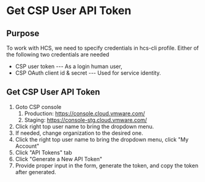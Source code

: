
# Get CSP User API Token

## Purpose
To work with HCS, we need to specify credentials in hcs-cli profile. Either of the following two credentials are needed
* CSP user token --- As a login human user, 
* CSP OAuth client id & secret --- Used for service identity.

## Get CSP User API Token
1. Goto CSP console
   1. Production: https://console.cloud.vmware.com/ 
   2. Staging: https://console-stg.cloud.vmware.com/
2. Click right top user name to bring the dropdown menu.
3. If needed, change organization to the desired one.
4. Click the right top user name to bring the dropdown menu, click "My Account"
5. Click "API Tokens" tab
6. Click "Generate a New API Token"
7. Provide proper input in the form, generate the token, and copy the token after generated.